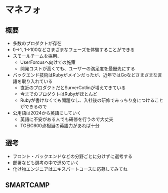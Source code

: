 # マネフォ
## 概要
- 多数のプロダクトが存在
- 0->1, 1->100などさまざまなフェーズを体験することができる
- スモールチームを採用、
  - UserForcusへ向けての施策
  - 開発コストが高くても、ユーザーの満足度を最優先にする
- バックエンド技術はRubyがメインだったが、近年ではGoなどさまざまな言語を取り入れている
  - 直近のプロダクトだとSurverCotlinが増えてきている
  - 今までのプロダクトはRubyがほとんど
  - Rubyが書けなくても問題なし、入社後の研修でみっちり身につけることができるので
- 公用語は2024から英語にしていく
  - 英語に不安がある人でも研修を行うので大丈夫
  - TOEIC600点相当の英語力があれば十分

## 選考
- フロント・バックエンドなどの分野ごとに分けずに選考する
- 部署なども選考の中で進めていく
- 化け物エンジニアはエキスパートコースに応募してみてね

## SMARTCAMP
